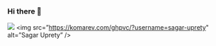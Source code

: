 ### Hi there 👋


![](https://komarev.com/ghpvc/?username=sagar-uprety)
<img src=”https://komarev.com/ghpvc/?username=sagar-uprety" alt=”Sagar Uprety” />

<!--Here are some ideas to get you started:

- 🔭 I’m currently working on ...
- 🌱 I’m currently learning ...
- 👯 I’m looking to collaborate on ...
- 🤔 I’m looking for help with ...
- 💬 Ask me about ...
- 📫 How to reach me: ...
- 😄 Pronouns: ...
- ⚡ Fun fact: ...
-->


